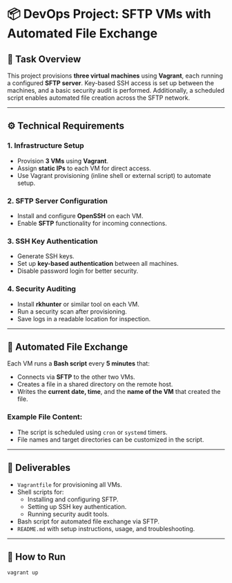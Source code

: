 # 📦 DevOps Project: SFTP VMs with Automated File Exchange

## 📝 Task Overview

This project provisions **three virtual machines** using **Vagrant**, each running a configured **SFTP server**. Key-based SSH access is set up between the machines, and a basic security audit is performed. Additionally, a scheduled script enables automated file creation across the SFTP network.

---

## ⚙️ Technical Requirements

### 1. Infrastructure Setup
- Provision **3 VMs** using **Vagrant**.
- Assign **static IPs** to each VM for direct access.
- Use Vagrant provisioning (inline shell or external script) to automate setup.

### 2. SFTP Server Configuration
- Install and configure **OpenSSH** on each VM.
- Enable **SFTP** functionality for incoming connections.

### 3. SSH Key Authentication
- Generate SSH keys.
- Set up **key-based authentication** between all machines.
- Disable password login for better security.

### 4. Security Auditing
- Install **rkhunter** or similar tool on each VM.
- Run a security scan after provisioning.
- Save logs in a readable location for inspection.

---

## 🔁 Automated File Exchange

Each VM runs a **Bash script** every **5 minutes** that:

- Connects via **SFTP** to the other two VMs.
- Creates a file in a shared directory on the remote host.
- Writes the **current date, time**, and the **name of the VM** that created the file.

### Example File Content:

- The script is scheduled using `cron` or `systemd` timers.
- File names and target directories can be customized in the script.

---

## 📁 Deliverables

- `Vagrantfile` for provisioning all VMs.
- Shell scripts for:
  - Installing and configuring SFTP.
  - Setting up SSH key authentication.
  - Running security audit tools.
- Bash script for automated file exchange via SFTP.
- `README.md` with setup instructions, usage, and troubleshooting.

---

## 🚀 How to Run

```bash
vagrant up
